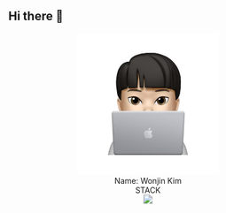 ## Hi there 👋

<div align="center">
  <img src="./assets/dvlpr_memoji.png" width="256px" alt="dvlpr_memoji" />
</div>

<div align="center">
  Name: Wonjin Kim
</div>

<div marin="10%">
</div>

<div align="center">
  STACK
</div>

<div align="center">
  <img src="https://img.shields.io/badge/react-20232a.svg?style=for-the-badge&logo=react&logoColor=61DAFB" />
</div>

<!--
**lingard09/lingard09** is a ✨ _special_ ✨ repository because its `README.md` (this file) appears on your GitHub profile.

Here are some ideas to get you started:

- 🔭 I’m currently working on ...
- 🌱 I’m currently learning ...
- 👯 I’m looking to collaborate on ...
- 🤔 I’m looking for help with ...
- 💬 Ask me about ...
- 📫 How to reach me: ...
- 😄 Pronouns: ...
- ⚡ Fun fact: ...
-->
